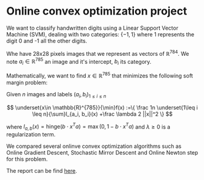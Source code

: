 # Online convex optimization project
We want to classify handwritten digits using a Linear
Support Vector Machine (SVM), dealing with two categories: $\{-1, 1\}$
where 1 represents the digit 0 and -1 all the other digits.

Whe have 28x28 pixels images that we represent as vectors of
$\mathbb{R}^{784}$. We note $a_i \in \mathbb{R}^{785}$ an image and
it's intercept, $b_i$ its category.

Mathematically, we want to find
$x \in \mathbb{R}^{785}$ that minimizes the following soft margin
problem:

Given $n$ images and labels $(a_i, b_i)_{1\leq i \leq n}$

$$ \underset{x\in \mathbb{R}^{785}}{\min}f(x) :=\{  \frac 1n \underset{1\leq i \leq n}{\sum}l_{a_i, b_i}(x) +\frac \lambda 2 ||x||^2 \} $$

where
$l_{a,b}(x) = \text{hinge}(b \cdot x^T a) = \max ( 0, 1-b\cdot x^Ta )$ and $\lambda \geq 0$ is a regularization term. 

We compared several onlinve convex optimization algorithms such as Online Gradient Descent, Stochastic Mirror Descent and Online Newton step for this problem. 

The report can be find [here](https://github.com/Ferdinand-Genans/oco_project/blob/main/Report_OCO_project.pdf).
